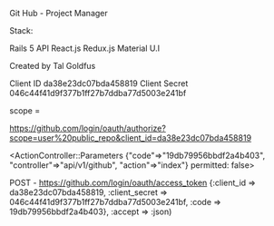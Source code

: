 Git Hub - Project Manager

Stack:

Rails 5 API
React.js
Redux.js
Material U.I


Created by Tal Goldfus

Client ID
da38e23dc07bda458819
Client Secret
046c44f41d9f377b1ff27b7ddba77d5003e241bf

scope =

https://github.com/login/oauth/authorize?scope=user%20public_repo&client_id=da38e23dc07bda458819



<ActionController::Parameters {"code"=>"19db79956bbdf2a4b403", "controller"=>"api/v1/github", "action"=>"index"} permitted: false>



POST - https://github.com/login/oauth/access_token
                          {:client_id => da38e23dc07bda458819,
                           :client_secret => 046c44f41d9f377b1ff27b7ddba77d5003e241bf,
                           :code => 19db79956bbdf2a4b403},
                           :accept => :json)
